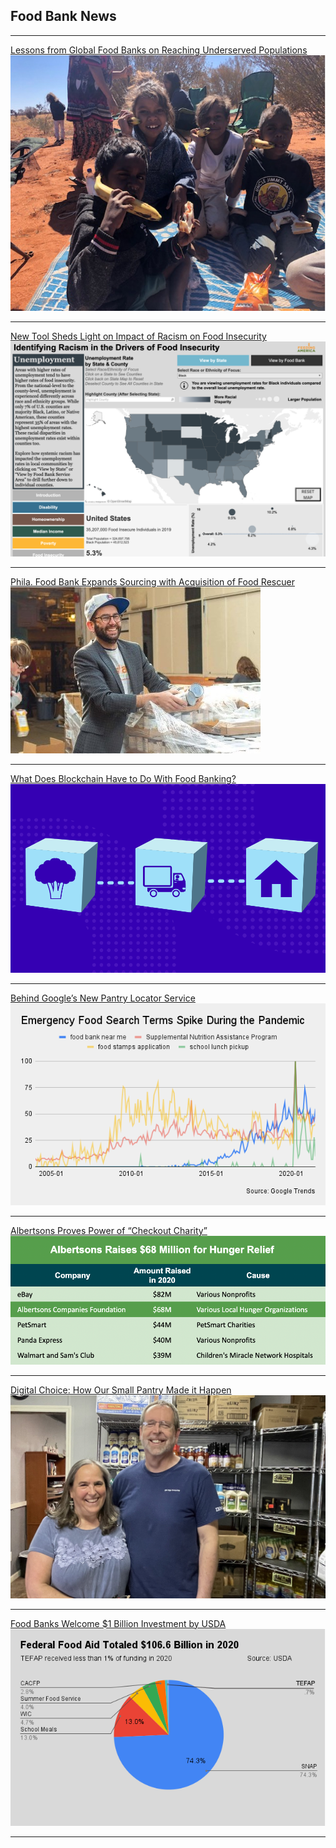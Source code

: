 ## Food Bank News

---

[Lessons from Global Food Banks on Reaching Underserved Populations](https://foodbanknews.org/lessons-from-global-food-banks-on-reaching-underserved-populations/)
<img src="images/indigenous.png?raw=true"/>

---

[New Tool Sheds Light on Impact of Racism on Food Insecurity](https://foodbanknews.org/new-tool-sheds-light-on-impact-of-racism-on-food-insecurity/)
<img src="images/id-racism.png?raw=true"/>

---

[Phila. Food Bank Expands Sourcing with Acquisition of Food Rescuer](https://foodbanknews.org/food-bank-expands-sourcing-with-acquisition-of-food-rescuer/)
<img src="images/1611478064946.jpg?raw=true"/>

---
[What Does Blockchain Have to Do With Food Banking?](https://foodbanknews.org/what-does-blockchain-have-to-do-with-food-banking/)
<img src="images/Blockchain-Header-V2.png?raw=true"/>

---
[Behind Google’s New Pantry Locator Service ](https://foodbanknews.org/behind-googles-new-pantry-locator-service/)
<img src="images/Emergency-Food-Search-Terms-Spike-During-the-Pandemic.png?raw=true"/>

---
[Albertsons Proves Power of “Checkout Charity”](https://foodbanknews.org/albertsons-proves-power-of-checkout-charity/)
<img src="images/EFG_Top5_v3.png?raw=true"/>

---
[Digital Choice:  How Our Small Pantry Made it Happen ](https://foodbanknews.org/digital-choice-how-our-small-pantry-made-it-happen/)
<img src="images/digital_choice.jpg?raw=true"/>

---
[Food Banks Welcome $1 Billion Investment by USDA](https://foodbanknews.org/food-banks-welcome-1-billion-investment-by-usda/)
<img src="images/tefap_pie.png?raw=true"/>

---
